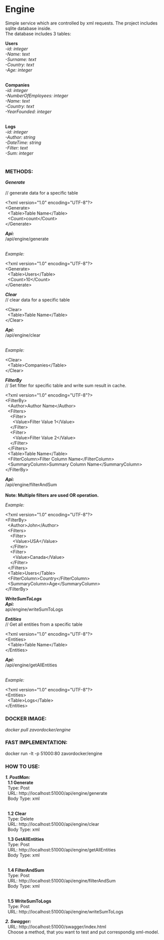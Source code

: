 # Engine

<p>Simple service which are controlled by xml requests. The project includes sqlite database inside. <br>
The database includes 3 tables:</p>
<b>Users</b><br>
  <i>-id: integer</i> <br>
  <i>-Name: text</i> <br>
  <i>-Surname: text</i> <br>
  <i>-Country: text</i> <br>
  <i>-Age: integer</i> <br><br>
  
<b>Companies</b><br>
  <i>-id: integer</i> <br>
  <i>-NumberOfEmployees: integer</i> <br>
  <i>-Name: text</i> <br>
  <i>-Country: text</i> <br>
  <i>-YearFounded: integer</i> <br><br>
  
<b>Logs</b><br>
  <i>-id: integer</i> <br>
  <i>-Author: string</i> <br>
  <i>-DateTime: string</i> <br>
  <i>-Filter: text</i> <br>
  <i>-Sum: integer</i> <br><br>
<h3>METHODS:</h3>
<b><i>Generate</i></b><br><br>
// generate data for a specific table <br>
<p>
&lt;?xml version="1.0" encoding="UTF-8"?&gt;<br>
&lt;Generate&gt; <br>
&nbsp;&nbsp;&lt;Table&gt;Table Name&lt;/Table&gt;<br>
&nbsp;&nbsp;&lt;Count&gt;count&lt;/Count&gt;<br>
&lt;/Generate&gt;<br>
</p>
<b><i>Api:</i></b><br>
/api/engine/generate<br><br>

<i>Example:</i>
<p>
&lt;?xml version="1.0" encoding="UTF-8"?&gt;<br>
&lt;Generate&gt; <br>
&nbsp;&nbsp;&lt;Table&gt;Users&lt;/Table&gt;<br>
&nbsp;&nbsp;&lt;Count&gt;10&lt;/Count&gt;<br>
&lt;/Generate&gt;<br>
</p>

<b><i>Clear</i></b><br>
// clear data for a specific table
<p>
&lt;Clear&gt;<br>
&nbsp;&nbsp;&lt;Table&gt;Table Name&lt;/Table&gt;<br>
&lt;/Clear&gt;<br>
</p>
<b><i>Api:</i></b><br>
/api/engine/clear<br><br>


<i>Example:</i>
<p>
&lt;Clear&gt;<br>
&nbsp;&nbsp;&lt;Table&gt;Companies&lt;/Table&gt;<br>
&lt;/Clear&gt;<br>
</p>

<b><i>FilterBy</i></b><br>
// Set filter for specific table and write sum result in cache.
<p>
&lt;?xml version="1.0" encoding="UTF-8"?&gt;<br>
&lt;FilterBy&gt;<br>
&nbsp;&nbsp;&lt;Author&gt;Author Name&lt;/Author&gt;<br>
&nbsp;&nbsp;&lt;Filters&gt;<br>
&nbsp;&nbsp;&nbsp;&nbsp;&lt;Filter&gt;<br>
&nbsp;&nbsp;&nbsp;&nbsp;&nbsp;&nbsp;&lt;Value&gt;Filter Value 1&lt;/Value&gt;<br>
&nbsp;&nbsp;&nbsp;&nbsp;&lt;/Filter&gt;<br>
&nbsp;&nbsp;&nbsp;&nbsp;&lt;Filter&gt;<br>
&nbsp;&nbsp;&nbsp;&nbsp;&nbsp;&nbsp;&lt;Value&gt;Filter Value 2&lt;/Value&gt;<br>
&nbsp;&nbsp;&nbsp;&nbsp;&lt;/Filter&gt;<br>
&nbsp;&nbsp;&lt;/Filters&gt;<br>
&nbsp;&nbsp;&lt;Table&gt;Table Name&lt;/Table&gt;<br>
&nbsp;&nbsp;&lt;FilterColumn>Filter Column Name&lt;/FilterColumn&gt;<br>
&nbsp;&nbsp;&lt;SummaryColumn&gt;Summary Column Name&lt;/SummaryColumn&gt;<br>
&lt;/FilterBy&gt;<br>
</p>
<b><i>Api:</i></b><br>
/api/engine/filterAndSum<br><br>
<b>Note: Multiple filters are used OR operation.</b> <bt>

<i>Example:</i>
<p>
&lt;?xml version="1.0" encoding="UTF-8"?&gt;<br>
&lt;FilterBy&gt;<br>
&nbsp;&nbsp;&lt;Author&gt;John&lt;/Author&gt;<br>
&nbsp;&nbsp;&lt;Filters&gt;<br>
&nbsp;&nbsp;&nbsp;&nbsp;&lt;Filter&gt;<br>
&nbsp;&nbsp;&nbsp;&nbsp;&nbsp;&nbsp;&lt;Value&gt;USA&lt;/Value&gt;<br>
&nbsp;&nbsp;&nbsp;&nbsp;&lt;/Filter&gt;<br>
&nbsp;&nbsp;&nbsp;&nbsp;&lt;Filter&gt;<br>
&nbsp;&nbsp;&nbsp;&nbsp;&nbsp;&nbsp;&lt;Value&gt;Canada&lt;/Value&gt;<br>
&nbsp;&nbsp;&nbsp;&nbsp;&lt;/Filter&gt;<br>
&nbsp;&nbsp;&lt;/Filters&gt;<br>
&nbsp;&nbsp;&lt;Table&gt;Users&lt;/Table&gt;<br>
&nbsp;&nbsp;&lt;FilterColumn>Country&lt;/FilterColumn&gt;<br>
&nbsp;&nbsp;&lt;SummaryColumn&gt;Age&lt;/SummaryColumn&gt;<br>
&lt;/FilterBy&gt;<br>
</p>

<b><i>WriteSumToLogs</i></b><br>
<b><i>Api:</i></b><br>
api/engine/writeSumToLogs

<b><i>Entities</i></b><br>
// Get all entities from a specific table
<p>
&lt;?xml version="1.0" encoding="UTF-8"?&gt;<br>
&lt;Entities&gt;<br>
&nbsp;&nbsp;&lt;Table&gt;Table Name&lt;/Table&gt;<br>
&lt;/Entities&gt;<br>
</p>
<b><i>Api:</i></b><br>
/api/engine/getAllEntities<br><br>

<i>Example:</i>
<p>
&lt;?xml version="1.0" encoding="UTF-8"?&gt;<br>
&lt;Entities&gt;<br>
&nbsp;&nbsp;&lt;Table&gt;Logs&lt;/Table&gt;<br>
&lt;/Entities&gt;<br>
</p>


<h3>DOCKER IMAGE:</h3>
<i>docker pull zavordocker/engine</i>
<h3>FAST IMPLEMENTATION:</h3>
docker run -lt -p 51000:80 zavordocker/engine

<h3>HOW TO USE: </h3>
<i><b>1. PostMan:</b></i><br>
&nbsp;&nbsp;<b>1.1 Generate</b><br>
&nbsp;&nbsp;Type: Post <br>
&nbsp;&nbsp;URL: http://localhost:51000/api/engine/generate <br>
&nbsp;&nbsp;Body Type: xml <br><br>

&nbsp;&nbsp;<b>1.2 Clear</b><br>
&nbsp;&nbsp;Type: Delete <br>
&nbsp;&nbsp;URL: http://localhost:51000/api/engine/clear <br>
&nbsp;&nbsp;Body Type: xml <br>

&nbsp;&nbsp;<b>1.3 GetAllEntities</b><br>
&nbsp;&nbsp;Type: Post <br>
&nbsp;&nbsp;URL: http://localhost:51000/api/engine/getAllEntities <br>
&nbsp;&nbsp;Body Type: xml <br> <br>

&nbsp;&nbsp;<b>1.4 FilterAndSum</b><br>
&nbsp;&nbsp;Type: Post <br>
&nbsp;&nbsp;URL: http://localhost:51000/api/engine/filterAndSum <br>
&nbsp;&nbsp;Body Type: xml <br> <br>

&nbsp;&nbsp;<b>1.5 WriteSumToLogs</b><br>
&nbsp;&nbsp;Type: Post <br>
&nbsp;&nbsp;URL: http://localhost:51000/api/engine/writeSumToLogs

<i><b>2. Swagger:</b></i><br>
&nbsp;&nbsp;URL: http://localhost:51000/swagger/index.html<br>
&nbsp;&nbsp;Choose a method, that you want to test and put correspondig xml-model.
